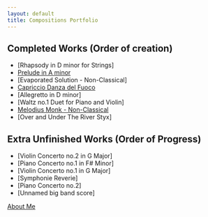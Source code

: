 ```yaml
---
layout: default
title: Compositions Portfolio
---
```



## Completed Works (Order of creation)
- [Rhapsody in D minor for Strings]
- [Prelude in A minor](PreludeAminor.md)
- [Evaporated Solution - Non-Classical]
- [Capriccio Danza del Fuoco](Cappricio.md)
- [Allegretto in D minor]
- [Waltz no.1 Duet for Piano and Violin]
- [Melodius Monk - Non-Classical](Melodius.md)
- [Over and Under The River Styx]
## Extra Unfinished Works (Order of Progress)
- [Violin Concerto no.2 in G Major]
- [Piano Concerto no.1 in F# Minor]
- [Violin Concerto no.1 in G Major]
- [Symphonie Reverie]
- [Piano Concerto no.2]
- [Unnamed big band score]



[About Me](/Compositions/about/)


<!-- <small> <b>About: </b> This is a Jekyll site using the Cayman theme. </small>  -->
